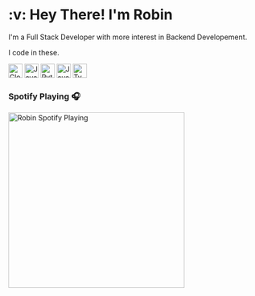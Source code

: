 <h1>:v: Hey There! I'm Robin</h1>

<div>
	<p>I'm a Full Stack Developer with more interest in Backend Developement.</p>
	<p>I code in these.</p>
	<img alt="Clojure" width="28px" src="https://cdn.jsdelivr.net/gh/devicons/devicon/icons/clojure/clojure-original.svg" />
	<img alt="Java" width="28px" src="https://cdn.jsdelivr.net/gh/devicons/devicon/icons/java/java-original.svg" />
	<img alt="Python" width="28px" src="https://cdn.jsdelivr.net/gh/devicons/devicon/icons/python/python-original.svg" />
	<img alt="JavaScript" width="28px" src="https://cdn.jsdelivr.net/gh/devicons/devicon/icons/javascript/javascript-original.svg" />
	<img alt="TypeScript" width="28px" src="https://cdn.jsdelivr.net/gh/devicons/devicon/icons/typescript/typescript-original.svg" />
</div>
	
### Spotify Playing 🎧
[<img src="https://iamrobins.vercel.app/api/spotify" alt="Robin Spotify Playing" width="350" />](https:/open.spotify.com/user/rvfyglefdsi9wvmfs0qv7pv43)
